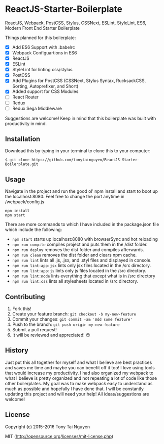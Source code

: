 # ReactJS-Starter-Boilerplate

ReactJS, Webpack, PostCSS, Stylus, CSSNext, ESLint, StyleLint, ES6, Modern Front End Starter Boilerplate

Things planned for this boilerplate:
- [x] Add ES6 Support with .babelrc
- [x] Webpack Configuartions in ES6
- [x] ReactJS
- [x] ESLint
- [x] StyleLint for linting css/stylus
- [x] PostCSS
- [x] Add Plugins for PostCSS (CSSNext, Stylus Syntax, RucksackCSS, Sorting, Autoprefixer, and Short)
- [x] Added support for CSS Modules
- [ ] React Router
- [ ] Redux
- [ ] Redux Sega Middleware

Suggestions are welcome! Keep in mind that this boilerplate was built with productivity in mind.


## Installation

Download this by typing in your terminal to clone this to your computer:
```
$ git clone https://github.com/tonytainguyen/ReactJS-Starter-Boilerplate.git
```
## Usage

Navigate in the project and run the good ol' npm install and start to boot up the localhost:8080. Feel free to change the port anytime in /webpack/config.js
```
npm install
npm start
```
There are more commands to which I have included in the package.json file which include the following:
- `npm start` starts up localhost:8080 with browserSync and hot reloading
- `npm run compile` compiles project and puts them in the /dist folder.
- `npm run deploy` removes the dist folder and compiles afterwards.
- `npm run clean` removes the dist folder and clears npm cache.
- `npm run lint` lints all .js, .jsx, and .styl files and displayed in console.
- `npm run lint:app:jsx` lints only jsx files located in the /src directory.
- `npm run lint:app:js` lints only js files located in the /src directory.
- `npm run lint:node` lints everything that except what is in /src directory
- `npm run lint:css` lints all stylesheets located in /src directory.

## Contributing

1. Fork this!
2. Create your feature branch: `git checkout -b my-new-feature`
3. Commit your changes: `git commit -am 'Add some feature'`
4. Push to the branch: `git push origin my-new-feature`
5. Submit a pull request!
6. It will be reviewed and appreciated! :smirk:

## History

Just put this all together for myself and what I believe are best practices and saves me time and maybe you can benefit off it too! I love using tools that would increase my productivity. I had also organized my webpack to what I believe is pretty organized and not repeating a lot of code like those other boilerplates. My goal was to make webpack easy to understand as much as possible and hopefully I have done that. I will be constantly updating this project and will need your help! All ideas/suggestions are welcome!

## License

Copyright (c) 2015-2016 Tony Tai Nguyen

MIT (http://opensource.org/licenses/mit-license.php)